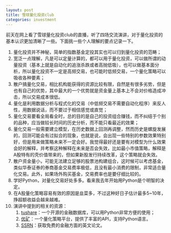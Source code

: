 ```yaml
---
layout: post
title: 雪球量化投资club
categories: investment
---
```


前天在网上看了雪球量化投资club的直播，听了四场交流演讲，对于量化投资的基本认识更加清晰了一些。下面挑一些个人理解的要点记录一下。

1. 量化投资并不神秘，简单的指数基金定投其实也可以归到量化投资的范畴；
2. 宽泛一点理解，凡是可以定量计算的，都可以用于量化投资，可以做所谓的动量投资（基本上就是自动化的追涨杀跌或者高抛低吸），也可以做基本面分析，所以量化投资不一定是高频交易，也可能时低频交易，一个量化策略可以吸收各种要素；
3. 散户搞量化交易，相比机构能获得的资源比较有限，自然是有很多劣势，但是也有自己的优势，其中最大的一个优势就是资金量上基本上不会对价格造成冲击，所以交易成本很低。
4. 量化是利用数据分析与程式化的交易（中低频交易不需要自动化程序）来反人性，用数据说话，而不要过于相信感觉或直觉；
5. 量化交易要看全局看全时，总的目的是自己的投资组合赚钱，而不纠结于个别的品种，应当做较长时间的历史分析，而不能只看最近的效果；
6. 量化交易一般需要建立模型，在历史数据上回测再调整，然而历史是螺旋发展的，回测可能会有过拟合的现象，也就是说，会出现一些特别的参数效果特别好，但是用来做策略未来不一定会好。我觉得最好还是要有对模型为什么效果会好的解释，并考察这种解释在未来是否会失效，比如最小市值策略，解释是A股特有的壳价值带来的，但如果新股发行持续改革，这个策略就会失效。
7. 散户资金量小，可能无法建立足够的股票池构建组合，这时候可以考虑基金，类似华泰证券的券商基金交易费率极低，且没有最小消费的限制，非常适合量化交易。此外，如果场外购买基金，交易费率也是要仔细比较的。
8. 学好Python，对量化交易好处多多。看来我去年开始用Python是个明智的决定。
9. 在A股量化策略容易有效的原因是韭菜多，不过这种好日子估计最多5~10年，挣超额收益会越来越难。
10. 演讲中提到的相关的资源：
    1. [tushare](http://tushare.org/)：一个开源的金融数据库，可以用Python非常方便的使用；
    2. [优矿](https://uqer.io/home/)：一个量化策略平台，提供了丰富的API，支持Python语言。
    3. [SSRN](https://www.ssrn.com/en/)：获取免费的金融方面的英文论文。